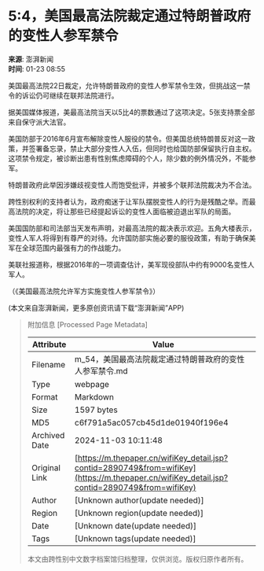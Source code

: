 # 5:4，美国最高法院裁定通过特朗普政府的变性人参军禁令

**来源**: 澎湃新闻  
**时间**: 01-23 08:55  

美国最高法院22日裁定，允许特朗普政府的变性人参军禁令生效，但挑战这一禁令的诉讼仍可继续在联邦法院进行。

据美国媒体报道，美最高法院当天以5比4的票数通过了这项决定。5张支持票全部来自保守派大法官。

美国防部于2016年6月宣布解除变性人服役的禁令。但美国总统特朗普反对这一政策，并签署备忘录，禁止大部分变性人入伍，但同时也给国防部保留执行自主权。这项禁令规定，被诊断出患有性别焦虑障碍的个人，除少数的例外情况外，不能参军。

特朗普政府此举因涉嫌歧视变性人而饱受批评，并被多个联邦法院裁决为不合法。

跨性别权利的支持者认为，政府痴迷于让军队摆脱变性人的行为是残酷之举。而最高法院的决定，将让那些已经提起诉讼的变性人面临被迫退出军队的局面。

美国国防部和司法部当天发布声明，对最高法院的裁决表示欢迎。五角大楼表示，变性人军人将得到有尊严的对待。允许国防部实施必要的服役政策，有助于确保美军在全球范围内最强有力的作战能力。

美联社报道称，根据2016年的一项调查估计，美军现役部队中约有9000名变性人军人。

（《美国最高法院允许军方实施变性人参军禁令》）

(本文来自澎湃新闻，更多原创资讯请下载“澎湃新闻”APP)

> 附加信息 [Processed Page Metadata]
>
> | Attribute       | Value                                  |
> |-----------------|----------------------------------------|
> | Filename        | m_54，美国最高法院裁定通过特朗普政府的变性人参军禁令.md                             |
> | Type            | webpage                                 |
> | Format          | Markdown                               |
> | Size            | 1597 bytes                           |
> | MD5             | c6f791a5ac057cb45d1de01940f196e4                                  |
> | Archived Date   | 2024-11-03 10:11:48                             |
> | Original Link   | [https://m.thepaper.cn/wifiKey_detail.jsp?contid=2890749&from=wifiKey](https://m.thepaper.cn/wifiKey_detail.jsp?contid=2890749&from=wifiKey)                         |
> | Author          | [Unknown author(update needed)]                              |
> | Region          | [Unknown region(update needed)]                              |
> | Date            | [Unknown date(update needed)]                                 |
> | Tags            | [Unknown tags(update needed)]                                 |
>
> 本文由跨性别中文数字档案馆归档整理，仅供浏览。版权归原作者所有。
>